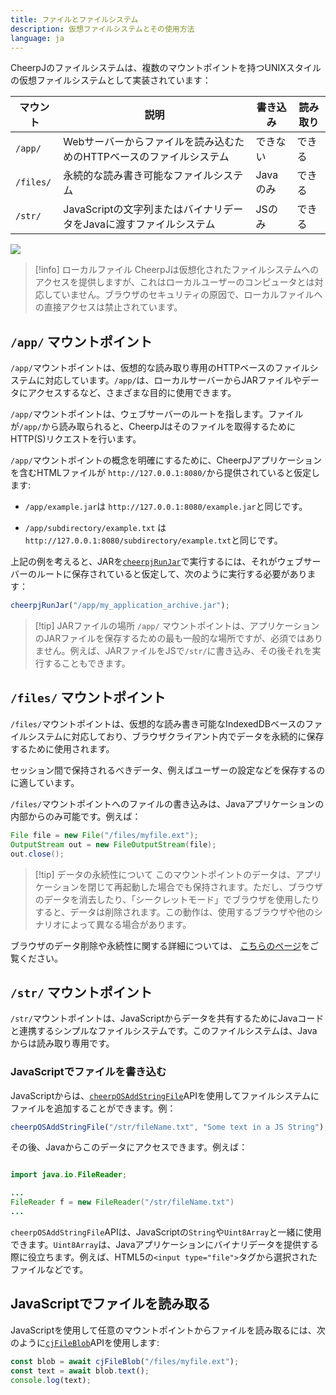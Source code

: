 ```yaml
---
title: ファイルとファイルシステム
description: 仮想ファイルシステムとその使用方法
language: ja
---
```


CheerpJのファイルシステムは、複数のマウントポイントを持つUNIXスタイルの仮想ファイルシステムとして実装されています：

| マウント  | 説明                                                                | 書き込み | 読み取り |
| --------- | ------------------------------------------------------------------- | -------- | -------- |
| `/app/`   | Webサーバーからファイルを読み込むためのHTTPベースのファイルシステム | できない | できる   |
| `/files/` | 永続的な読み書き可能なファイルシステム                              | Javaのみ | できる   |
| `/str/`   | JavaScriptの文字列またはバイナリデータをJavaに渡すファイルシステム  | JSのみ   | できる   |

![](/docs/cheerpj3/assets/filesystem.png)

> [!info] ローカルファイル
> CheerpJは仮想化されたファイルシステムへのアクセスを提供しますが、これはローカルユーザーのコンピュータとは対応していません。ブラウザのセキュリティの原因で、ローカルファイルへの直接アクセスは禁止されています。

## `/app/` マウントポイント

`/app/`マウントポイントは、仮想的な読み取り専用のHTTPベースのファイルシステムに対応しています。`/app/`は、ローカルサーバーからJARファイルやデータにアクセスするなど、さまざまな目的に使用できます。

`/app/`マウントポイントは、ウェブサーバーのルートを指します。ファイルが`/app/`から読み取られると、CheerpJはそのファイルを取得するためにHTTP(S)リクエストを行います。

`/app/`マウントポイントの概念を明確にするために、CheerpJアプリケーションを含むHTMLファイルが `http://127.0.0.1:8080/`から提供されていると仮定します:

- `/app/example.jar`は `http://127.0.0.1:8080/example.jar`と同じです。

- `/app/subdirectory/example.txt` は `http://127.0.0.1:8080/subdirectory/example.txt`と同じです。

上記の例を考えると、JARを[`cheerpjRunJar`]で実行するには、それがウェブサーバーのルートに保存されていると仮定して、次のように実行する必要があります：

```js
cheerpjRunJar("/app/my_application_archive.jar");
```

> [!tip] JARファイルの場所
> `/app/` マウントポイントは、アプリケーションのJARファイルを保存するための最も一般的な場所ですが、必須ではありません。例えば、JARファイルをJSで`/str/`に書き込み、その後それを実行することもできます。

## `/files/` マウントポイント

`/files/`マウントポイントは、仮想的な読み書き可能なIndexedDBベースのファイルシステムに対応しており、ブラウザクライアント内でデータを永続的に保存するために使用されます。

セッション間で保持されるべきデータ、例えばユーザーの設定などを保存するのに適しています。

`/files/`マウントポイントへのファイルの書き込みは、Javaアプリケーションの内部からのみ可能です。例えば：

```java
File file = new File("/files/myfile.ext");
OutputStream out = new FileOutputStream(file);
out.close();
```

> [!tip] データの永続性について
> このマウントポイントのデータは、アプリケーションを閉じて再起動した場合でも保持されます。ただし、ブラウザのデータを消去したり、「シークレットモード」でブラウザを使用したりすると、データは削除されます。この動作は、使用するブラウザや他のシナリオによって異なる場合があります。

ブラウザのデータ削除や永続性に関する詳細については、 [こちらのページ](https://developer.mozilla.org/en-US/docs/Web/API/Storage_API/Storage_quotas_and_eviction_criteria#when_is_data_evicted)をご覧ください。

## `/str/` マウントポイント

`/str/`マウントポイントは、JavaScriptからデータを共有するためにJavaコードと連携するシンプルなファイルシステムです。このファイルシステムは、Javaからは読み取り専用です。

### JavaScriptでファイルを書き込む

JavaScriptからは、[`cheerpOSAddStringFile`]APIを使用してファイルシステムにファイルを追加することができます。例：

```js
cheerpOSAddStringFile("/str/fileName.txt", "Some text in a JS String");
```

その後、Javaからこのデータにアクセスできます。例えば：

```java

import java.io.FileReader;

...
FileReader f = new FileReader("/str/fileName.txt")
...

```

`cheerpOSAddStringFile`APIは、JavaScriptの`String`や`Uint8Array`と一緒に使用できます。`Uint8Array`は、Javaアプリケーションにバイナリデータを提供する際に役立ちます。例えば、HTML5の`<input type="file">`タグから選択されたファイルなどです。

## JavaScriptでファイルを読み取る

JavaScriptを使用して任意のマウントポイントからファイルを読み取るには、次のように[`cjFileBlob`]APIを使用します:

```js
const blob = await cjFileBlob("/files/myfile.ext");
const text = await blob.text();
console.log(text);
```

[`cjFileBlob`]: /docs/ja/reference/cjFileBlob
[`cheerpjRunJar`]: /docs/ja/reference/cheerpjRunJar
[`cheerpOSAddStringFile`]: /docs/ja/reference/cheerpOSAddStringFile
